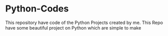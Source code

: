 # Python-Codes
This repository have code of the Python Projects created by me.
This Repo have some beautiful project on Python which are simple to make 
